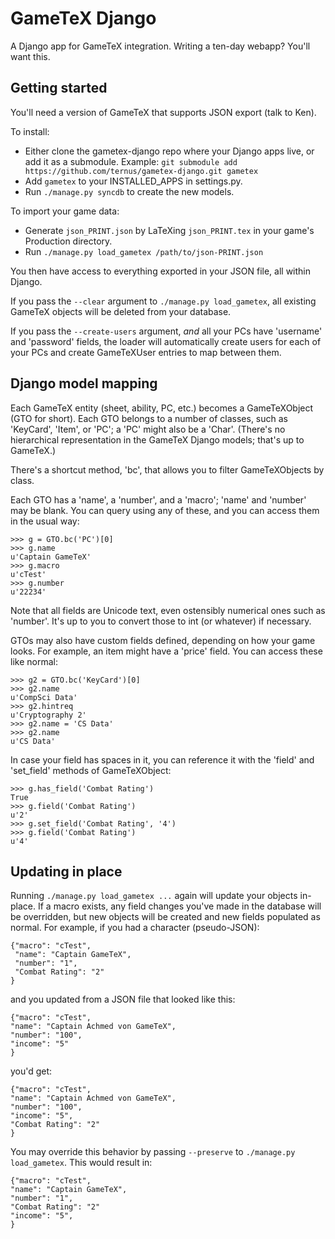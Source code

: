 GameTeX Django
==============

A Django app for GameTeX integration.  Writing a ten-day webapp?  You'll want this.

Getting started
---------------

You'll need a version of GameTeX that supports JSON export (talk to Ken).

To install:

* Either clone the gametex-django repo where your Django apps live, or add it as a submodule.
  Example: `git submodule add https://github.com/ternus/gametex-django.git gametex`
* Add `gametex` to your INSTALLED_APPS in settings.py.
* Run `./manage.py syncdb` to create the new models.

To import your game data:

* Generate `json_PRINT.json` by LaTeXing `json_PRINT.tex` in your game's Production directory.
* Run `./manage.py load_gametex /path/to/json-PRINT.json`

You then have access to everything exported in your JSON file, all within Django.

If you pass the `--clear` argument to `./manage.py load_gametex`,
all existing GameTeX objects will be deleted from your database.

If you pass the `--create-users` argument, *and* all your PCs have
'username' and 'password' fields, the loader will automatically create
users for each of your PCs and create GameTeXUser entries to map between
them.

Django model mapping
--------------------

Each GameTeX entity (sheet, ability, PC, etc.) becomes a GameTeXObject
(GTO for short).  Each GTO belongs to a number of classes, such as
'KeyCard', 'Item', or 'PC'; a 'PC' might also be a 'Char'.  (There's
no hierarchical representation in the GameTeX Django models; that's up
to GameTeX.)

There's a shortcut method, 'bc', that allows you to filter
GameTeXObjects by class.

Each GTO has a 'name', a 'number', and a 'macro'; 'name' and 'number'
may be blank.  You can query using any of these, and you can access
them in the usual way:

    >>> g = GTO.bc('PC')[0]
    >>> g.name
    u'Captain GameTeX'	
    >>> g.macro
    u'cTest'
    >>> g.number
    u'22234'

Note that all fields are Unicode text, even ostensibly numerical ones
such as 'number'.  It's up to you to convert those to int (or whatever)
if necessary.

GTOs may also have custom fields defined, depending on how your game
looks.  For example, an item might have a 'price' field.  You can
access these like normal:

    >>> g2 = GTO.bc('KeyCard')[0]
    >>> g2.name
    u'CompSci Data'
    >>> g2.hintreq
    u'Cryptography 2'
    >>> g2.name = 'CS Data'
    >>> g2.name
    u'CS Data'

In case your field has spaces in it, you can reference it with the
'field' and 'set_field' methods of GameTeXObject:

    >>> g.has_field('Combat Rating')
    True
    >>> g.field('Combat Rating')
    u'2'
    >>> g.set_field('Combat Rating', '4')
    >>> g.field('Combat Rating')
    u'4'

Updating in place
-----------------

Running `./manage.py load_gametex ...` again will update your objects in-place.
If a macro exists, any field changes you've made in the database will be overridden, but
new objects will be created and new fields populated as normal.  For example, if you had
a character (pseudo-JSON):

    {"macro": "cTest",
     "name": "Captain GameTeX",
     "number": "1",
     "Combat Rating": "2"
    }

and you updated from a JSON file that looked like this:

    {"macro": "cTest",
    "name": "Captain Achmed von GameTeX",
    "number": "100",
    "income": "5"
    }

you'd get:

    {"macro": "cTest",
    "name": "Captain Achmed von GameTeX",
    "number": "100",
    "income": "5",
    "Combat Rating": "2"
    }

You may override this behavior by passing `--preserve` to `./manage.py load_gametex`. This
would result in:

    {"macro": "cTest",
    "name": "Captain GameTeX",
    "number": "1",
    "Combat Rating": "2"
    "income": "5",
    }
